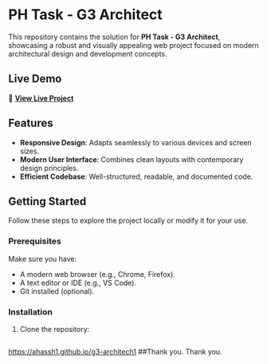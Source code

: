 # PH Task - G3 Architect  

This repository contains the solution for **PH Task - G3 Architect**, showcasing a robust and visually appealing web project focused on modern architectural design and development concepts.  

## Live Demo  

🎯 **[View Live Project](https://ahassh1.github.io/g3-architech1/)**  

## Features  

- **Responsive Design**: Adapts seamlessly to various devices and screen sizes.  
- **Modern User Interface**: Combines clean layouts with contemporary design principles.  
- **Efficient Codebase**: Well-structured, readable, and documented code.  

## Getting Started  

Follow these steps to explore the project locally or modify it for your use.  

### Prerequisites  

Make sure you have:  
- A modern web browser (e.g., Chrome, Firefox).  
- A text editor or IDE (e.g., VS Code).  
- Git installed (optional).  

### Installation  

1. Clone the repository:  
   ```bash  
  https://ahassh1.github.io/g3-architech1
  ##Thank you.
  Thank you.
